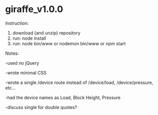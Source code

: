 # giraffe_v1.0.0

Instruction:

1. download (and unzip) repository
2. run: node install
3. run: node bin/www or nodemon bin/www or npm start

Notes:

-used no jQuery

-wrote minimal CSS

-wrote a single /device route instead of /device/load, /device/pressure, etc...

-had the device names as Load, Block Height, Pressure

-discuss single for double quotes?
